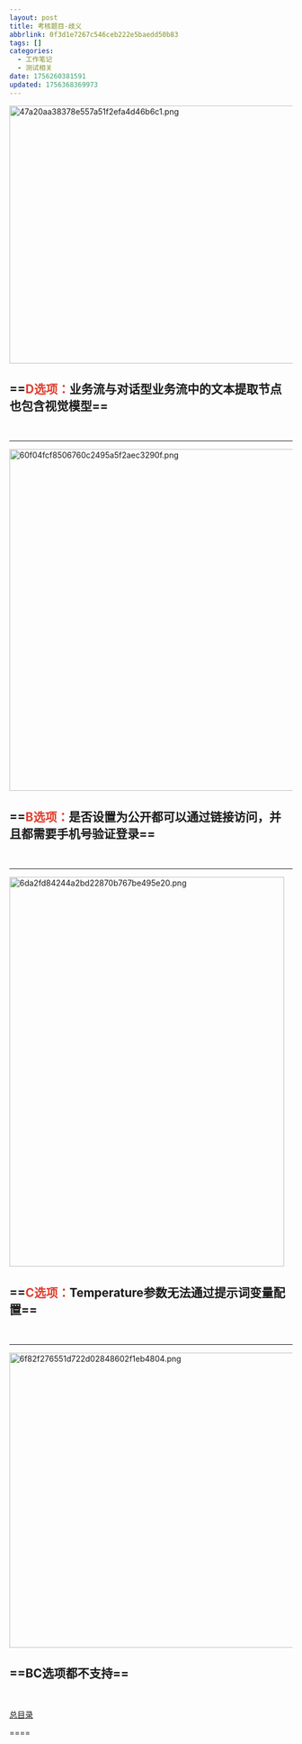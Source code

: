 ```yaml
---
layout: post
title: 考核题目-歧义
abbrlink: 0f3d1e7267c546ceb222e5baedd50b83
tags: []
categories:
  - 工作笔记
  - 测试相关
date: 1756260381591
updated: 1756368369973
---
```


<img src="/resources/a75fb8b1bfd349eb965052c015deb697.png" alt="47a20aa38378e557a51f2efa4d46b6c1.png" width="527" height="458" class="jop-noMdConv">

## ==<span style="color: rgb(224, 62, 45);">D选项：</span>业务流与对话型业务流中的文本提取节点也包含视觉模型==

 

***

<img src="/resources/d2186af01e71484c951f0b4ce3acda42.png" alt="60f04fcf8506760c2495a5f2aec3290f.png" width="535" height="607" class="jop-noMdConv">

## ==<span style="color: rgb(224, 62, 45);">B选项：</span>是否设置为公开都可以通过链接访问，并且都需要手机号验证登录==

 

***

<img src="/resources/b8081200d3e24b83a7d5f33b0e0fe1a2.png" alt="6da2fd84244a2bd22870b767be495e20.png" width="489" height="692" class="jop-noMdConv">

## ==<span style="color: rgb(224, 62, 45);">C选项：</span>Temperature参数无法通过提示词变量配置==

 

***

<img src="/resources/22a9e14c90394c708254c96bb193df9a.png" alt="6f82f276551d722d02848602f1eb4804.png" width="566" height="524" class="jop-noMdConv">

## ==BC选项都不支持==

 

[总目录](https://joplin.lxztzp.top/shares/V61FFt1i173D8ais8fXzi2)

\==<style>
/\* 隐藏顶部导航栏 (包括Joplin图标和链接) \*/
body.page-note nav.navbar {
display: none !important;
}

/\* 隐藏底部的“Powered by Joplin”的页脚 (可选) \*/
body.page-note > div.footer {
display: none !important;
}

/\* 调整页面内容，使其从顶部开始（可选，避免隐藏顶部导航后页面内容没有抬高） \*/
body.page-note > div.content {
padding-top: 20px !important;
} </style>==
